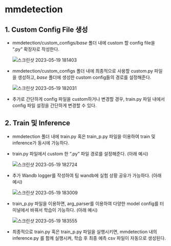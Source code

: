 # mmdetection 
## 1. Custom Config File 생성 
- mmdetection/custom_configs/_base_ 폴더 내에 custom 할 config file을 “.py” 확장자로 작성한다. 
    
  ![스크린샷 2023-05-19 181403](https://github.com/boostcampaitech5/level2_objectdetection-cv-15/assets/113486402/16671b20-f420-4afc-9a62-dbb19976a243)

- mmdetection/custom_configs 폴더 내에 최종적으로 사용할 custom.py 파일을 생성하고, _base_ 폴더에 생성한 custom config들의 경로를 설정해준다.  

  ![스크린샷 2023-05-19 182031](https://github.com/boostcampaitech5/level2_objectdetection-cv-15/assets/113486402/56e09dc2-6e4f-4e73-a908-be45412858c3)

- 추가로 간단하게 config 파일을 custom하거나 변경할 경우, train.py 파일 내에서 config 파일 설정을 간단하게 변경할 수 있다. 

## 2. Train 및 Inference 
- mmdetection 폴더 내에 train.py 혹은 train_p.py 파일을 이용하여 train 및 inference가 동시에 가능하다. 
- train.py 파일에서 custom 한 “.py” 파일 경로를 설정해준다.  (아래 예시) 

  ![스크린샷 2023-05-19 182724](https://github.com/boostcampaitech5/level2_objectdetection-cv-15/assets/113486402/3cb71d00-e4dc-4a8f-86b9-be5adad80993)


- 추가 Wandb logger를 작성하여 팀 wandb에 실험 상황 공유가 가능하다. (아래 예시)  

  ![스크린샷 2023-05-19 183009](https://github.com/boostcampaitech5/level2_objectdetection-cv-15/assets/113486402/93cfa976-2a45-47de-85eb-396ac25d79b8)


- train_p.py 파일을 이용하면, arg_parser를 이용하여 다양한 model config를 터미널에서 바꿔서 학습이 가능하다. (아래 예시)  

  ![스크린샷 2023-05-19 183555](https://github.com/boostcampaitech5/level2_objectdetection-cv-15/assets/113486402/a4baa861-bb5f-474d-9d5a-6ce40323f18e)


- 최종적으로 train.py 혹은 train_p.py 파일을 실행시키면, mmdetection 내의 inference.py 를 함께 실행시켜, 학습 후 최종 예측 csv 파일이 자동으로 생성된다.
